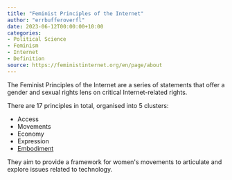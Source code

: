 ```yaml
---
title: "Feminist Principles of the Internet"
author: "errbufferoverfl"
date: 2023-06-12T00:00:00+10:00
categories:
- Political Science
- Feminism
- Internet
- Definition
source: https://feministinternet.org/en/page/about
---
```


The Feminist Principles of the Internet  are a series of statements that offer a gender and sexual rights lens on critical Internet-related rights.

There are 17 principles in total, organised into 5 clusters:

- Access
- Movements
- Economy
- Expression
- [Embodiment](embodiment.md)

They aim to provide a framework for women's movements to articulate and explore issues related to technology.
